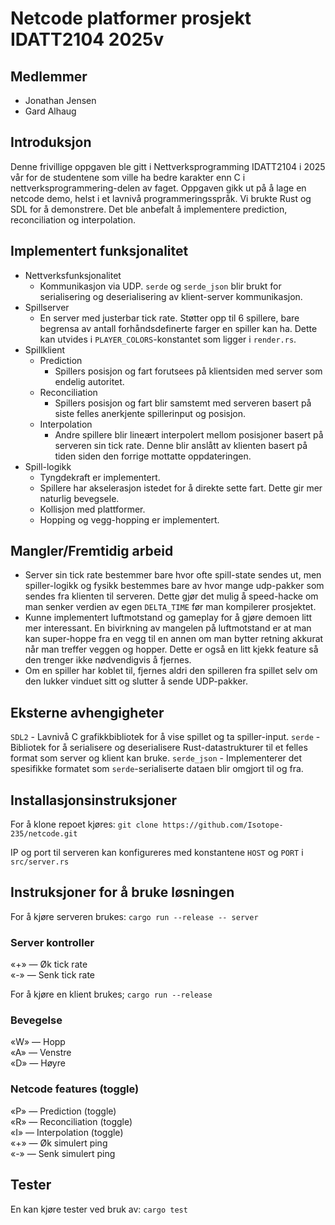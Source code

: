 # Netcode platformer prosjekt IDATT2104 2025v
## Medlemmer
- Jonathan Jensen
- Gard Alhaug

## Introduksjon
Denne frivillige oppgaven ble gitt i Nettverksprogramming IDATT2104 i 2025 vår for de studentene som ville ha bedre karakter enn C i nettverksprogrammering-delen av faget. Oppgaven gikk ut på å lage en netcode demo, helst i et lavnivå programmeringsspråk. Vi brukte Rust og SDL for å demonstrere. Det ble anbefalt å implementere prediction, reconciliation og interpolation. 

## Implementert funksjonalitet
- Nettverksfunksjonalitet
	- Kommunikasjon via UDP. `serde` og `serde_json` blir brukt for serialisering og deserialisering av klient-server kommunikasjon.
- Spillserver
	- En server med justerbar tick rate. Støtter opp til 6 spillere, bare begrensa av antall forhåndsdefinerte farger en spiller kan ha. Dette kan utvides i `PLAYER_COLORS`-konstantet som ligger i `render.rs`.
- Spillklient
	- Prediction 
		- Spillers posisjon og fart forutsees på klientsiden med server som endelig autoritet.
	- Reconciliation
		- Spillers posisjon og fart blir samstemt med serveren basert på siste felles anerkjente spillerinput og posisjon.
	- Interpolation
		- Andre spillere blir lineært interpolert mellom posisjoner basert på serveren sin tick rate. Denne blir anslått av klienten basert på tiden siden den forrige mottatte oppdateringen.
- Spill-logikk
	- Tyngdekraft er implementert.
	- Spillere har akselerasjon istedet for å direkte sette fart. Dette gir mer naturlig bevegsele.
	- Kollisjon med plattformer.
	- Hopping og vegg-hopping er implementert.

## Mangler/Fremtidig arbeid
- Server sin tick rate bestemmer bare hvor ofte spill-state sendes ut, men spiller-logikk og fysikk bestemmes bare av hvor mange udp-pakker som sendes fra klienten til serveren. Dette gjør det mulig å speed-hacke om man senker verdien av egen `DELTA_TIME` før man kompilerer prosjektet.
- Kunne implementert luftmotstand og gameplay for å gjøre demoen litt mer interessant. En bivirkning av mangelen på luftmotstand er at man kan super-hoppe fra en vegg til en annen om man bytter retning akkurat når man treffer veggen og hopper. Dette er også en litt kjekk feature så den trenger ikke nødvendigvis å fjernes.
- Om en spiller har koblet til, fjernes aldri den spilleren fra spillet selv om den lukker vinduet sitt og slutter å sende UDP-pakker.

## Eksterne avhengigheter
`SDL2` - Lavnivå C grafikkbibliotek for å vise spillet og ta spiller-input.
`serde` - Bibliotek for å serialisere og deserialisere Rust-datastrukturer til et felles format som server og klient kan bruke.
`serde_json` - Implementerer det spesifikke formatet som `serde`-serialiserte dataen blir omgjort til og fra.

## Installasjonsinstruksjoner
For å klone repoet kjøres:
`git clone https://github.com/Isotope-235/netcode.git`

IP og port til serveren kan konfigureres med konstantene `HOST` og `PORT` i `src/server.rs`
## Instruksjoner for å bruke løsningen
For å kjøre serveren brukes:
`cargo run --release -- server`

### Server kontroller
«+» — Øk tick rate  
«-» — Senk tick rate

For å kjøre en klient brukes;
`cargo run --release`

### Bevegelse
«W» — Hopp  
«A» — Venstre  
«D» — Høyre

### Netcode features (toggle)
«P» — Prediction (toggle)  
«R» — Reconciliation (toggle)  
«I» — Interpolation (toggle)  
«+» — Øk simulert ping  
«-» — Senk simulert ping

## Tester
En kan kjøre tester ved bruk av:
`cargo test`
